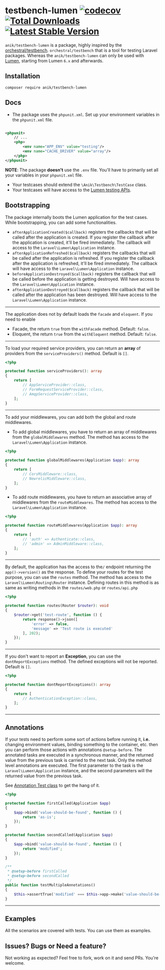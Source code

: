 testbench-lumen
[![codecov](https://codecov.io/gh/ssi-anik/testbench-lumen/branch/main/graph/badge.svg?token=14AJIHUXGK)](https://codecov.io/gh/ssi-anik/testbench-lumen)
[![Total Downloads](https://poser.pugx.org/anik/testbench-lumen/downloads)](//packagist.org/packages/anik/testbench-lumen)
[![Latest Stable Version](https://poser.pugx.org/anik/testbench-lumen/v)](//packagist.org/packages/anik/testbench-lumen)
==============

`anik/testbench-lumen` is a package, highly inspired by
the [orchestral/testbench](https://github.com/orchestral/testbench). `orchestral/testbench` that is a tool for testing
Laravel packages. Whereas the `anik/testbench-lumen` can only be used with [Lumen](https://github.com/laravel/lumen),
starting from Lumen `6.x` and afterwards.

## Installation

```shell
composer require anik/testbench-lumen
```

## Docs

- The package uses the `phpunit.xml`. Set up your environment variables in the `phpunit.xml` file.

```xml

<phpunit>
    // ...
    <php>
        <env name="APP_ENV" value="testing"/>
        <env name="CACHE_DRIVER" value="array"/>
    </php>
</phpunit>
```

**NOTE**: The package **doesn't** use the `.env` file. You'll have to primarily set all your variables in
your `phpunit.xml` file.

- Your testcases should extend the `\Anik\Testbench\TestCase` class.
- Your testcases will have access to the [Lumen testing APIs](https://lumen.laravel.com/docs/master/testing).

## Bootstrapping

The package internally boots the Lumen application for the test cases. While bootstrapping, you can add some
functionalities.

- `afterApplicationCreated($callback)` registers the callbacks that will be called after the application is created. If
  you register the callback after the application is created, it'll be fired immediately. The callback will access to
  the `Laravel\Lumen\Application` instance.
- `afterApplicationRefreshed($callback)` registers the callbacks that will be called after the application is refreshed.
  If you register the callback after the application is refreshed, it'll be fired immediately. The callback will have
  access to the `Laravel\Lumen\Application` instance.
- `beforeApplicationDestroyed($callback)` registers the callback that will be called before the application is getting
  destroyed. Will have access to the `Laravel\Lumen\Application` instance.
- `afterApplicationDestroyed($callback)` registers the callback that will be called after the application has been
  destroyed. Will have access to the `Laravel\Lumen\Application` instance.

---

The application does not by default loads the `facade` and `eloquent`. If you need to enable

- Facade, the return `true` from the `withFacade` method. Default: `false`.
- Eloquent, the return `true` from the `withEloquent` method. Default: `false`.

---

To load your required service providers, you can return an **array** of providers from the `serviceProviders()` method.
Default is `[]`.

```php
<?php

protected function serviceProviders(): array
{
    return [
        // AppServiceProvider::class,
        // FormRequestServiceProvider::class,
        // AmqpServiceProvider::class,
    ];
}
```

---

To add your middlewares, you can add both the global and route middlewares.

- To add global middlewares, you have to return an array of middlewares from the `globalMiddlewares` method. The method
  has access to the `Laravel\Lumen\Application` instance.

```php
<?php

protected function globalMiddlewares(Application $app): array
{
    return [
        // CorsMiddleware::class,
        // NewrelicMiddleware::class,
    ];
}
```

- To add route middlewares, you have to return an associative array of middlewares from the `routeMiddlewares`. The
  method has access to the `Laravel\Lumen\Application` instance.

```php
<?php

protected function routeMiddlewares(Application $app): array
{
    return [
        // 'auth' => Authenticate::class,
        // 'admin' => AdminMiddleware::class,
    ];
}
```

---

By default, the application has the access to the`/` endpoint returning the `app()->version()` as the response. To
define your routes for the test purpose, you can use the `routes` method. The method has access to
the `Laravel\Lumen\Routing\Router` instance. Defining routes in this method is as same as writing methods in
the `routes/web.php` or `routes/api.php`

```php
<?php

protected function routes(Router $router): void
{
    $router->get('test-route', function () {
        return response()->json([
            'error' => false,
            'message' => 'Test route is executed'
        ], 202);
    });
}
```

---

If you don't want to report an **Exception**, you can use the `dontReportExceptions` method. The defined exceptions will
not be reported. Default is `[]`.

```php
<?php

protected function dontReportExceptions(): array
{
    return [
        // AuthenticationException::class,
    ];
}
```

---

## Annotations

If your tests need to perform some sort of actions before running it, **i.e.** changing environment values, binding
something to the container, etc. then you can perform those actions with annotations `@setup-before`. The annotated
tasks are executed in a synchronous manner, and the returned value from the previous task is carried to the next task.
Only the method level annotations are executed. The first parameter to the task is the `Laravel\Lumen\Application`
instance, and the second parameters will the returned value from the previous task.

See [Annotation Test class](https://github.com/ssi-anik/testbench-lumen/blob/main/tests/Integration/AnnotationTest.php)
to get the hang of it.

```php
<?php

protected function firstCalled(Application $app)
{
    $app->bind('value-should-be-found', function () {
        return 'as-is';
    });
}

protected function secondCalled(Application $app)
{
    $app->bind('value-should-be-found', function () {
        return 'modified';
    });
}

/**
 * @setup-before firstCalled
 * @setup-before secondCalled
 */
public function testMultipleAnnotations()
{
    $this->assertTrue('modified' === $this->app->make('value-should-be-found'));
}
```

---

## Examples

All the scenarios are covered with tests. You can use them as examples.

## Issues? Bugs or Need a feature?

Not working as expected? Feel free to fork, work on it and send PRs. You're welcome.
